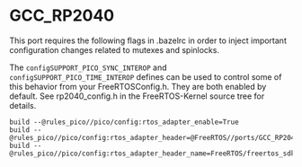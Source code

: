 # GCC_RP2040

This port requires the following flags in .bazelrc in order to inject important configuration changes related to mutexes and spinlocks.

The `configSUPPORT_PICO_SYNC_INTEROP` and `configSUPPORT_PICO_TIME_INTEROP` defines can be used to control some of this behavior from your FreeRTOSConfig.h. They are both enabled by default. See rp2040_config.h in the FreeRTOS-Kernel source tree for details.

```bazel
build --@rules_pico//pico/config:rtos_adapter_enable=True
build --@rules_pico//pico/config:rtos_adapter_header=@FreeRTOS//ports/GCC_RP2040:freertos_sdk_config
build --@rules_pico//pico/config:rtos_adapter_header_name=FreeRTOS/freertos_sdk_config.h
```
